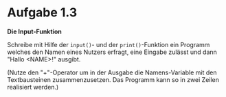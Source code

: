 # Aufgabe 1.3

**Die Input-Funktion**

Schreibe mit Hilfe der ```input()```- und der ```print()```-Funktion ein Programm welches den Namen eines Nutzers erfragt, eine Eingabe zulässt und dann "Hallo \<NAME\>!" ausgibt. 

(Nutze den "+"-Operator um in der Ausgabe die Namens-Variable mit den Textbausteinen zusammenzusetzen. Das Programm kann so in zwei Zeilen realisiert werden.)
